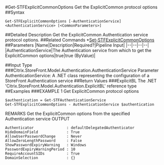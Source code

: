 #Get-STFExplicitCommonOptions
Get the ExplicitCommon protocol options
##Syntax
```Get-STFExplicitCommonOptions [-AuthenticationService] <AuthenticationService> [<CommonParameters>]
```
##Detailed Description
Get the ExplicitCommon Authentication service protocol options.
##Related Commands
*[Set-STFExplicitCommonOptions](Set-STFExplicitCommonOptions)
##Parameters
|Name|Description|Required?|Pipeline Input||--|--|--|--||AuthenticationService|The Authentication service from which to get the ExplicitCommon options|true|true (ByValue)|##Input Type
###Citrix.StoreFront.Model.Authentication.AuthenticationService
Parameter AuthenticationService: A .NET class representing the configuration of a StoreFront Authentication service
##Return Values
###ExplicitBL
The .NET 'Citrix.StoreFront.Model.Authentication.ExplicitBL' reference type
##Examples
###EXAMPLE 1 Get ExplicitCommon protocol options
```$authentication = Get-STFAuthenticationService
Get-STFExplicitCommonOptions - AuthenticationService $authentication
```
REMARKS
Get the ExplicitCommon options from the specified Authentication service
OUTPUT
```Authenticator               : defaultDelegatedAuthenticator
HideDomainField             : True
AllowUserPasswordChange     : Never
AllowZeroLengthPassword     : False
ShowPasswordExpiryWarning   : Windows
PasswordExpiryWarningPeriod : 10
RequireAccountSIDs          : True
DomainSelection             : {}
```
